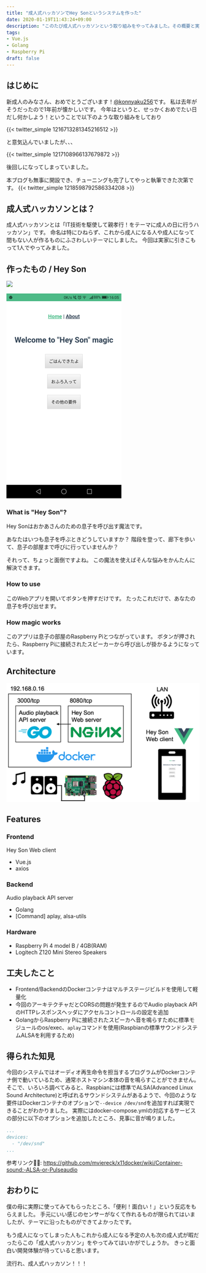 ```yaml
---
title: "成人式ハッカソンでHey Sonというシステムを作った"
date: 2020-01-19T11:43:24+09:00
description: "このたび成人式ハッカソンという取り組みをやってみました。その概要と実際に作ったものを紹介します。"
tags:
- Vue.js
- Golang
- Raspberry Pi
draft: false
---
```


## はじめに
新成人のみなさん、おめでとうございます！[@konnyaku256](https://twitter.com/konnyaku256)です。
私は去年がそうだったので1年前が懐かしいです。
今年はというと、せっかくおめでたい日だし何かしよう！ということで以下のような取り組みをしており

{{< twitter_simple 1216713281345216512 >}}

と意気込んでいましたが、、、

{{< twitter_simple 1217108966137679872 >}}

後回しになってしまっていました。

本ブログも無事に開設でき、チューニングも完了してやっと執筆できた次第です。
{{< twitter_simple 1218598792586334208 >}}

## 成人式ハッカソンとは？
成人式ハッカソンとは「IT技術を駆使して親孝行！をテーマに成人の日に行うハッカソン」です。
命名は特にひねらず、これから成人になる人や成人になって間もない人が作るものにふさわしいテーマにしました。
今回は実家に引きこもって1人でやってみました。

## 作ったもの / Hey Son
<a href="https://github.com/konnyaku256/hey-son"><img src="https://github-link-card.s3.ap-northeast-1.amazonaws.com/konnyaku256/hey-son.png" width="460px"></a>

![Hey Son Web clientのview](heyson-web-client-view.png)

### What is "Hey Son"?
Hey Sonはおかあさんのための息子を呼び出す魔法です。

あなたはいつも息子を呼ぶときどうしていますか？ 階段を登って、廊下を歩いて、息子の部屋まで呼びに行っていませんか？

それって、ちょっと面倒ですよね。 この魔法を使えばそんな悩みをかんたんに解決できます。

### How to use
このWebアプリを開いてボタンを押すだけです。 たったこれだけで、あなたの息子を呼び出せます。

### How magic works
このアプリは息子の部屋のRaspberry Piとつながっています。 ボタンが押されたら、Raspberry Piに接続されたスピーカーから呼び出しが掛かるようになっています。

## Architecture
![Hey Son のアーキテクチャ図](heyson-architecture.png)

## Features
### Frontend
Hey Son Web client
- Vue.js
- axios

### Backend
Audio playback API server
- Golang
- [Command] aplay, alsa-utils

### Hardware
- Raspberry Pi 4 model B / 4GB(RAM)
- Logitech Z120 Mini Stereo Speakers

## 工夫したこと
- Frontend/BackendのDockerコンテナはマルチステージビルドを使用して軽量化
- 今回のアーキテクチャだとCORSの問題が発生するのでAudio playback APIのHTTPレスポンスヘッダにアクセルコントロールの設定を追加
- GolangからRaspberry Piに接続されたスピーカへ音を鳴らすために標準モジュールのos/exec、`aplay`コマンドを使用(Raspbianの標準サウンドシステムALSAを利用するため)

## 得られた知見
今回のシステムではオーディオ再生命令を担当するプログラムがDockerコンテナ側で動いているため、通常ホストマシン本体の音を鳴らすことができません。
そこで、いろいろ調べてみると、Raspbianには標準でALSA(Advanced Linux Sound Architecture)と呼ばれるサウンドシステムがあるようで、今回のような要件はDockerコンテナのオプションで`--device /dev/snd`を追加すれば実現できることがわかりました。
実際にはdocker-compose.ymlの対応するサービスの部分に以下のオプションを追加したところ、見事に音が鳴りました。
```docker-compose.yml
...
devices:
  - "/dev/snd"
...
```
参考リンク: https://github.com/mviereck/x11docker/wiki/Container-sound:-ALSA-or-Pulseaudio

## おわりに
僕の母に実際に使ってみてもらったところ、「便利！面白い！」という反応をもらえました。
手元にいい感じのセンサーがなくて作れるものが限られてはいましたが、テーマに沿ったものができてよかったです。

もう成人になってしまった人もこれから成人になる予定の人も次の成人式が暇だったらこの「成人式ハッカソン」をやってみてはいかがでしょうか。
きっと面白い開発体験が待っていると思います。

流行れ、成人式ハッカソン！！！